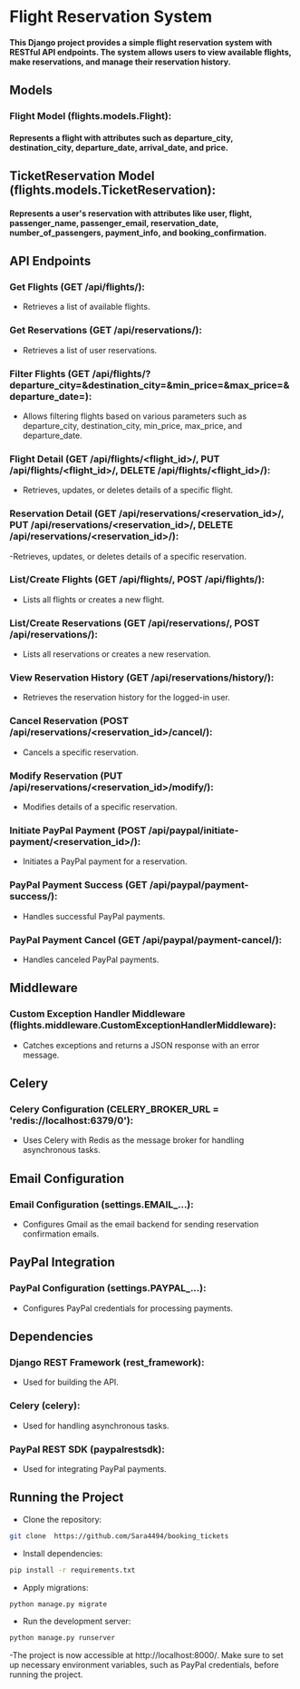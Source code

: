 
# Flight Reservation System

#### This Django project provides a simple flight reservation system with RESTful API endpoints. The system allows users to view available flights, make reservations, and manage their reservation history.

## Models
### Flight Model (flights.models.Flight):

#### Represents a flight with attributes such as departure_city, destination_city, departure_date, arrival_date, and price.
## TicketReservation Model (flights.models.TicketReservation):

#### Represents a user's reservation with attributes like user, flight, passenger_name, passenger_email, reservation_date, number_of_passengers, payment_info, and booking_confirmation.
## API Endpoints
### Get Flights (GET /api/flights/):

- Retrieves a list of available flights.
### Get Reservations (GET /api/reservations/):

- Retrieves a list of user reservations.
### Filter Flights (GET /api/flights/?departure_city=&destination_city=&min_price=&max_price=&departure_date=):

- Allows filtering flights based on various parameters such as departure_city, destination_city, min_price, max_price, and departure_date.
### Flight Detail (GET /api/flights/<flight_id>/, PUT /api/flights/<flight_id>/, DELETE /api/flights/<flight_id>/):
- Retrieves, updates, or deletes details of a specific flight.
### Reservation Detail (GET /api/reservations/<reservation_id>/, PUT /api/reservations/<reservation_id>/, DELETE /api/reservations/<reservation_id>/):

-Retrieves, updates, or deletes details of a specific reservation.
### List/Create Flights (GET /api/flights/, POST /api/flights/):

- Lists all flights or creates a new flight.
### List/Create Reservations (GET /api/reservations/, POST /api/reservations/):

- Lists all reservations or creates a new reservation.
### View Reservation History (GET /api/reservations/history/):

- Retrieves the reservation history for the logged-in user.
### Cancel Reservation (POST /api/reservations/<reservation_id>/cancel/):

- Cancels a specific reservation.
### Modify Reservation (PUT /api/reservations/<reservation_id>/modify/):

- Modifies details of a specific reservation.
### Initiate PayPal Payment (POST /api/paypal/initiate-payment/<reservation_id>/):

- Initiates a PayPal payment for a reservation.
### PayPal Payment Success (GET /api/paypal/payment-success/):

- Handles successful PayPal payments.
### PayPal Payment Cancel (GET /api/paypal/payment-cancel/):

- Handles canceled PayPal payments.
## Middleware
### Custom Exception Handler Middleware (flights.middleware.CustomExceptionHandlerMiddleware):
- Catches exceptions and returns a JSON response with an error message.
## Celery
### Celery Configuration (CELERY_BROKER_URL = 'redis://localhost:6379/0'):
- Uses Celery with Redis as the message broker for handling asynchronous tasks.
## Email Configuration
### Email Configuration (settings.EMAIL_...):
- Configures Gmail as the email backend for sending reservation confirmation emails.
## PayPal Integration
### PayPal Configuration (settings.PAYPAL_...):
- Configures PayPal credentials for processing payments.
## Dependencies
### Django REST Framework (rest_framework):

- Used for building the API.
### Celery (celery):

- Used for handling asynchronous tasks.
### PayPal REST SDK (paypalrestsdk):

- Used for integrating PayPal payments.

## Running the Project
- Clone the repository:

 ```bash
git clone  https://github.com/Sara4494/booking_tickets


 ```
- Install dependencies:

 ```bash
pip install -r requirements.txt
 ```

- Apply migrations:

 ```bash
python manage.py migrate
 ```
 
- Run the development server:


```bash
python manage.py runserver

 ```


-The project is now accessible at http://localhost:8000/. Make sure to set up necessary environment variables, such as PayPal credentials, before running the project.
